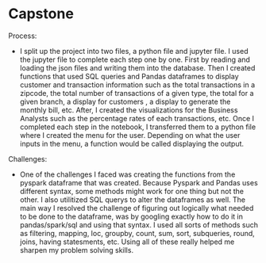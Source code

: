 # Capstone

Process:

- I split up the project into two files, a python file and jupyter file. I used the jupyter file to complete each step one by one. First by reading and loading the json files and writing them into the database. Then I created functions that used SQL queries and Pandas dataframes to display customer and transaction information such as the total transactions in a zipcode, the total number of transactions of a given type, the total for a given branch, a display for customers , a display to generate the monthly bill, etc. After, I created the visualizations for the Business Analysts such as the percentage rates of each transactions, etc. Once I completed each step in the notebook, I transferred them to a python file where I created the menu for the user. Depending on what the user inputs in the menu, a function would be called displaying the output.

Challenges:

- One of the challenges I faced was creating the functions from the pyspark dataframe that was created. Because Pyspark and Pandas uses different syntax, some methods might work for one thing but not the other. I also utilitized SQL querys to alter the dataframes as well. The main way I resolved the challenge of figuring out logically what needed to be done to the dataframe, was by googling exactly how to do it in pandas/spark/sql and using that syntax. I used all sorts of methods such as filtering, mapping, loc, groupby, count, sum, sort, subqueries, round, joins, having statesments, etc. Using all of these really helped me sharpen my problem solving skills.
